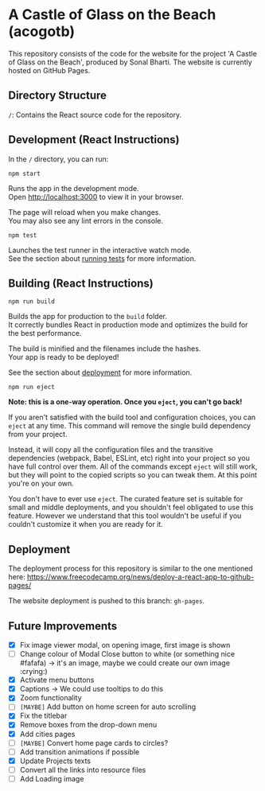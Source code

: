 # A Castle of Glass on the Beach (acogotb)

This repository consists of the code for the website for the project 'A Castle of Glass on the Beach', produced by Sonal Bharti. The website is currently hosted on GitHub Pages.

## Directory Structure

`/`: Contains the React source code for the repository.

## Development (React Instructions)

In the `/` directory, you can run:

```
npm start
```

Runs the app in the development mode.\
Open [http://localhost:3000](http://localhost:3000) to view it in your browser.

The page will reload when you make changes.\
You may also see any lint errors in the console.

```
npm test
```

Launches the test runner in the interactive watch mode.\
See the section about [running tests](https://facebook.github.io/create-react-app/docs/running-tests) for more information.

## Building (React Instructions)

```
npm run build
```

Builds the app for production to the `build` folder.\
It correctly bundles React in production mode and optimizes the build for the best performance.

The build is minified and the filenames include the hashes.\
Your app is ready to be deployed!

See the section about [deployment](https://facebook.github.io/create-react-app/docs/deployment) for more information.

```
npm run eject
```

**Note: this is a one-way operation. Once you `eject`, you can't go back!**

If you aren't satisfied with the build tool and configuration choices, you can `eject` at any time. This command will remove the single build dependency from your project.

Instead, it will copy all the configuration files and the transitive dependencies (webpack, Babel, ESLint, etc) right into your project so you have full control over them. All of the commands except `eject` will still work, but they will point to the copied scripts so you can tweak them. At this point you're on your own.

You don't have to ever use `eject`. The curated feature set is suitable for small and middle deployments, and you shouldn't feel obligated to use this feature. However we understand that this tool wouldn't be useful if you couldn't customize it when you are ready for it.

## Deployment

The deployment process for this repository is similar to the one mentioned here: https://www.freecodecamp.org/news/deploy-a-react-app-to-github-pages/

The website deployment is pushed to this branch: `gh-pages`.

## Future Improvements

- [x] Fix image viewer modal, on opening image, first image is shown
- [ ] Change colour of Modal Close button to white (or something nice #fafafa) -> it's an image, maybe we could create our own image :crying:)
- [x] Activate menu buttons
- [x] Captions -> We could use tooltips to do this
- [x] Zoom functionality
- [ ] `[MAYBE]` Add button on home screen for auto scrolling
- [x] Fix the titlebar
- [x] Remove boxes from the drop-down menu
- [x] Add cities pages
- [ ] `[MAYBE]` Convert home page cards to circles?
- [ ] Add transition animations if possible
- [x] Update Projects texts
- [ ] Convert all the links into resource files
- [ ] Add Loading image